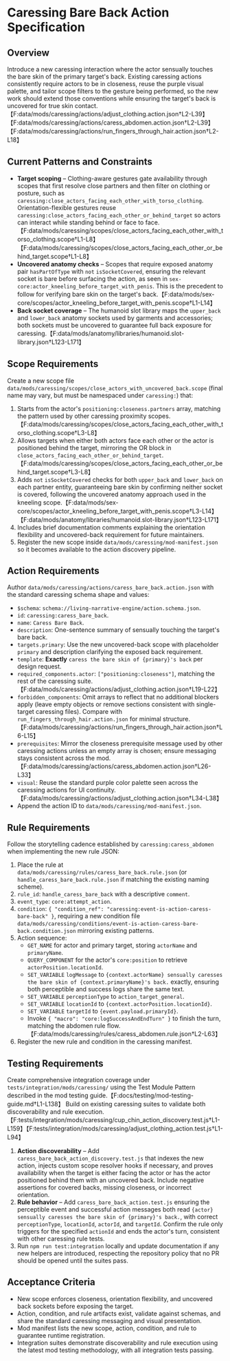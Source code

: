 # Caressing Bare Back Action Specification

## Overview

Introduce a new caressing interaction where the actor sensually touches the bare skin of the primary target's back. Existing caressing actions consistently require actors to be in closeness, reuse the purple visual palette, and tailor scope filters to the gesture being performed, so the new work should extend those conventions while ensuring the target's back is uncovered for true skin contact.【F:data/mods/caressing/actions/adjust_clothing.action.json†L2-L39】【F:data/mods/caressing/actions/caress_abdomen.action.json†L2-L39】【F:data/mods/caressing/actions/run_fingers_through_hair.action.json†L2-L18】

## Current Patterns and Constraints

- **Target scoping** – Clothing-aware gestures gate availability through scopes that first resolve close partners and then filter on clothing or posture, such as `caressing:close_actors_facing_each_other_with_torso_clothing`. Orientation-flexible gestures reuse `caressing:close_actors_facing_each_other_or_behind_target` so actors can interact while standing behind or face to face.【F:data/mods/caressing/scopes/close_actors_facing_each_other_with_torso_clothing.scope†L1-L8】【F:data/mods/caressing/scopes/close_actors_facing_each_other_or_behind_target.scope†L1-L8】
- **Uncovered anatomy checks** – Scopes that require exposed anatomy pair `hasPartOfType` with `not` `isSocketCovered`, ensuring the relevant socket is bare before surfacing the action, as seen in `sex-core:actor_kneeling_before_target_with_penis`. This is the precedent to follow for verifying bare skin on the target's back.【F:data/mods/sex-core/scopes/actor_kneeling_before_target_with_penis.scope†L1-L14】
- **Back socket coverage** – The humanoid slot library maps the `upper_back` and `lower_back` anatomy sockets used by garments and accessories; both sockets must be uncovered to guarantee full back exposure for caressing.【F:data/mods/anatomy/libraries/humanoid.slot-library.json†L123-L171】

## Scope Requirements

Create a new scope file `data/mods/caressing/scopes/close_actors_with_uncovered_back.scope` (final name may vary, but must be namespaced under `caressing:`) that:

1. Starts from the actor's `positioning:closeness.partners` array, matching the pattern used by other caressing proximity scopes.【F:data/mods/caressing/scopes/close_actors_facing_each_other_with_torso_clothing.scope†L3-L8】
2. Allows targets when either both actors face each other or the actor is positioned behind the target, mirroring the OR block in `close_actors_facing_each_other_or_behind_target`.【F:data/mods/caressing/scopes/close_actors_facing_each_other_or_behind_target.scope†L3-L8】
3. Adds `not` `isSocketCovered` checks for both `upper_back` and `lower_back` on each partner entity, guaranteeing bare skin by confirming neither socket is covered, following the uncovered anatomy approach used in the kneeling scope.【F:data/mods/sex-core/scopes/actor_kneeling_before_target_with_penis.scope†L3-L14】【F:data/mods/anatomy/libraries/humanoid.slot-library.json†L123-L171】
4. Includes brief documentation comments explaining the orientation flexibility and uncovered-back requirement for future maintainers.
5. Register the new scope inside `data/mods/caressing/mod-manifest.json` so it becomes available to the action discovery pipeline.

## Action Requirements

Author `data/mods/caressing/actions/caress_bare_back.action.json` with the standard caressing schema shape and values:

- `$schema`: `schema://living-narrative-engine/action.schema.json`.
- `id`: `caressing:caress_bare_back`.
- `name`: `Caress Bare Back`.
- `description`: One-sentence summary of sensually touching the target's bare back.
- `targets.primary`: Use the new uncovered-back scope with placeholder `primary` and description clarifying the exposed back requirement.
- `template`: **Exactly** `caress the bare skin of {primary}'s back` per design request.
- `required_components.actor`: `["positioning:closeness"]`, matching the rest of the caressing suite.【F:data/mods/caressing/actions/adjust_clothing.action.json†L19-L22】
- `forbidden_components`: Omit arrays to reflect that no additional blockers apply (leave empty objects or remove sections consistent with single-target caressing files). Compare with `run_fingers_through_hair.action.json` for minimal structure.【F:data/mods/caressing/actions/run_fingers_through_hair.action.json†L6-L15】
- `prerequisites`: Mirror the closeness prerequisite message used by other caressing actions unless an empty array is chosen; ensure messaging stays consistent across the mod.【F:data/mods/caressing/actions/caress_abdomen.action.json†L26-L33】
- `visual`: Reuse the standard purple color palette seen across the caressing actions for UI continuity.【F:data/mods/caressing/actions/adjust_clothing.action.json†L34-L38】
- Append the action ID to `data/mods/caressing/mod-manifest.json`.

## Rule Requirements

Follow the storytelling cadence established by `caressing:caress_abdomen` when implementing the new rule JSON:

1. Place the rule at `data/mods/caressing/rules/caress_bare_back.rule.json` (or `handle_caress_bare_back.rule.json` if matching the existing naming scheme).
2. `rule_id`: `handle_caress_bare_back` with a descriptive `comment`.
3. `event_type`: `core:attempt_action`.
4. `condition`: `{ "condition_ref": "caressing:event-is-action-caress-bare-back" }`, requiring a new condition file `data/mods/caressing/conditions/event-is-action-caress-bare-back.condition.json` mirroring existing patterns.
5. Action sequence:
   - `GET_NAME` for actor and primary target, storing `actorName` and `primaryName`.
   - `QUERY_COMPONENT` for the actor's `core:position` to retrieve `actorPosition.locationId`.
   - `SET_VARIABLE` `logMessage` to `{context.actorName} sensually caresses the bare skin of {context.primaryName}'s back.` exactly, ensuring both perceptible and success logs share the same text.
   - `SET_VARIABLE` `perceptionType` to `action_target_general`.
   - `SET_VARIABLE` `locationId` to `{context.actorPosition.locationId}`.
   - `SET_VARIABLE` `targetId` to `{event.payload.primaryId}`.
   - Invoke `{ "macro": "core:logSuccessAndEndTurn" }` to finish the turn, matching the abdomen rule flow.【F:data/mods/caressing/rules/caress_abdomen.rule.json†L2-L63】
6. Register the new rule and condition in the caressing manifest.

## Testing Requirements

Create comprehensive integration coverage under `tests/integration/mods/caressing/` using the Test Module Pattern described in the mod testing guide.【F:docs/testing/mod-testing-guide.md†L1-L138】 Build on existing caressing suites to validate both discoverability and rule execution.【F:tests/integration/mods/caressing/cup_chin_action_discovery.test.js†L1-L159】【F:tests/integration/mods/caressing/adjust_clothing_action.test.js†L1-L94】

1. **Action discoverability** – Add `caress_bare_back_action_discovery.test.js` that indexes the new action, injects custom scope resolver hooks if necessary, and proves availability when the target is either facing the actor or has the actor positioned behind them with an uncovered back. Include negative assertions for covered backs, missing closeness, or incorrect orientation.
2. **Rule behavior** – Add `caress_bare_back_action.test.js` ensuring the perceptible event and successful action messages both read `{actor} sensually caresses the bare skin of {primary}'s back.`, with correct `perceptionType`, `locationId`, `actorId`, and `targetId`. Confirm the rule only triggers for the specified `actionId` and ends the actor's turn, consistent with other caressing rule tests.
3. Run `npm run test:integration` locally and update documentation if any new helpers are introduced, respecting the repository policy that no PR should be opened until the suites pass.

## Acceptance Criteria

- New scope enforces closeness, orientation flexibility, and uncovered back sockets before exposing the target.
- Action, condition, and rule artifacts exist, validate against schemas, and share the standard caressing messaging and visual presentation.
- Mod manifest lists the new scope, action, condition, and rule to guarantee runtime registration.
- Integration suites demonstrate discoverability and rule execution using the latest mod testing methodology, with all integration tests passing.
